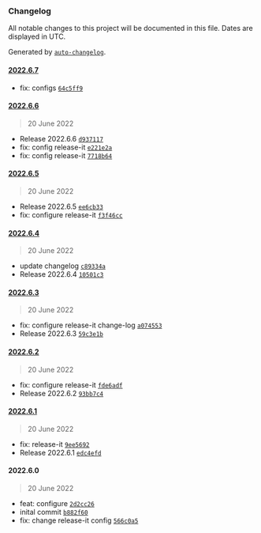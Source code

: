 ### Changelog

All notable changes to this project will be documented in this file. Dates are displayed in UTC.

Generated by [`auto-changelog`](https://github.com/CookPete/auto-changelog).

#### [2022.6.7](https://github.com/davicajucaru/release-it/compare/2022.6.6...2022.6.7)

- fix: configs [`64c5ff9`](https://github.com/davicajucaru/release-it/commit/64c5ff96a057e7818d9f973fbce84acc7764836a)

#### [2022.6.6](https://github.com/davicajucaru/release-it/compare/2022.6.5...2022.6.6)

> 20 June 2022

- Release 2022.6.6 [`d937117`](https://github.com/davicajucaru/release-it/commit/d9371177f8b675624fb3f1d88a8bf0153c349966)
- fix: config release-it [`e221e2a`](https://github.com/davicajucaru/release-it/commit/e221e2a97e83e42716a99afefbdb5eb352b1f085)
- fix: config release-it [`7718b64`](https://github.com/davicajucaru/release-it/commit/7718b643df2634aaf6b95f87e8533930f8708b62)

#### [2022.6.5](https://github.com/davicajucaru/release-it/compare/2022.6.4...2022.6.5)

> 20 June 2022

- Release 2022.6.5 [`ee6cb33`](https://github.com/davicajucaru/release-it/commit/ee6cb33f170a40b932d402c6835b1a1b26d37ab4)
- fix: configure release-it [`f3f46cc`](https://github.com/davicajucaru/release-it/commit/f3f46cc7c5ac7742b6e428209de41e7ee89dfd3e)

#### [2022.6.4](https://github.com/davicajucaru/release-it/compare/2022.6.3...2022.6.4)

> 20 June 2022

- update changelog [`c89334a`](https://github.com/davicajucaru/release-it/commit/c89334aaf01624fee3325f91e2baa82806d648f9)
- Release 2022.6.4 [`10501c3`](https://github.com/davicajucaru/release-it/commit/10501c350742b98386b776deded8cff581c89437)

#### [2022.6.3](https://github.com/davicajucaru/release-it/compare/2022.6.2...2022.6.3)

> 20 June 2022

- fix: configure release-it change-log [`a074553`](https://github.com/davicajucaru/release-it/commit/a07455370627d531ce8a1868ea116cf87ee1c35b)
- Release 2022.6.3 [`59c3e1b`](https://github.com/davicajucaru/release-it/commit/59c3e1bb671c2b8190479d41311ca051aeea2fe0)

#### [2022.6.2](https://github.com/davicajucaru/release-it/compare/2022.6.1...2022.6.2)

> 20 June 2022

- fix: configure release-it [`fde6adf`](https://github.com/davicajucaru/release-it/commit/fde6adf75a9492d69faa3d785f606655d708b9cc)
- Release 2022.6.2 [`93bb7c4`](https://github.com/davicajucaru/release-it/commit/93bb7c4746e4ee43ffe69649cd51c136f0033551)

#### [2022.6.1](https://github.com/davicajucaru/release-it/compare/2022.6.0...2022.6.1)

> 20 June 2022

- fix: release-it [`9ee5692`](https://github.com/davicajucaru/release-it/commit/9ee5692ca72a1dcc25ed3fefc1ca004682a1ae1d)
- Release 2022.6.1 [`edc4efd`](https://github.com/davicajucaru/release-it/commit/edc4efdec48a3a5ad31d24fbbc30decae0543bf0)

#### 2022.6.0

> 20 June 2022

- feat: configure [`2d2cc26`](https://github.com/davicajucaru/release-it/commit/2d2cc26b14e39e60b9b704586e14a1275adb732a)
- inital commit [`b882f60`](https://github.com/davicajucaru/release-it/commit/b882f601478d02404ccf8337e17d739d4ec6cbdd)
- fix: change release-it config [`566c0a5`](https://github.com/davicajucaru/release-it/commit/566c0a53178bc855feb39424ee7a35afef7f7884)
